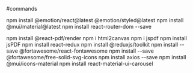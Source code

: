 #commands

npm install @emotion/react@latest @emotion/styled@latest 
npm install @mui/material@latest
npm install react-router-dom --save

npm install @react-pdf/render
npm i html2canvas
npm i jspdf
npm install jsPDF
npm install react-redux
npm install @reduxjs/toolkit
npm install --save @fortawesome/react-fontawesome
npm install --save @fortawesome/free-solid-svg-icons
npm install axios --save
npm install @mui/icons-material
npm install react-material-ui-carousel